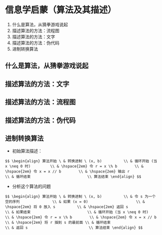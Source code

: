 # 信息学启蒙（算法及其描述）

1. 什么是算法，从猜拳游戏说起
1. 描述算法的方法：流程图
1. 描述算法的方法：文字
1. 描述算法的方法：伪代码
1. 进制转换算法

		
## 什么是算法，从猜拳游戏说起

		
## 描述算法的方法：文字

		
## 描述算法的方法：流程图

		
## 描述算法的方法：伪代码

		
## 进制转换算法

- 初始算法描述：

`$$
\begin{align}
算法开始 \ & 转换进制 \ (x, b)          \\
    & 循环开始 (当 x \neq 0 时)         \\
    & \hspace{2em} 令 r = x \% b        \\
    & \hspace{2em} 令 x = x // b        \\
    & \hspace{2em} 输出 r               \\
    & 循环结束                          \\
算法结束
\end{align}
$$`

	
- 分析这个算法的问题

`$$
\begin{align}
算法开始 \ & 转换进制 \ (x, b)          \\
    & 令 s 为一个空的序列               \\
    & 如果 (x = 0)                      \\
    & \hspace{2em} 将 0 放入 s          \\
    & \hspace{2em} 返回 s               \\
    & 如果结束                          \\
    & 循环开始 (当 x \neq 0 时)         \\
    & \hspace{2em} 令 r = x \% b        \\
    & \hspace{2em} 令 x = x // b        \\
    & \hspace{2em} 将 r 插到 s 的最前面 \\
    & 循环结束                          \\
    & 返回 s                            \\
算法结束
\end{align}
$$`

